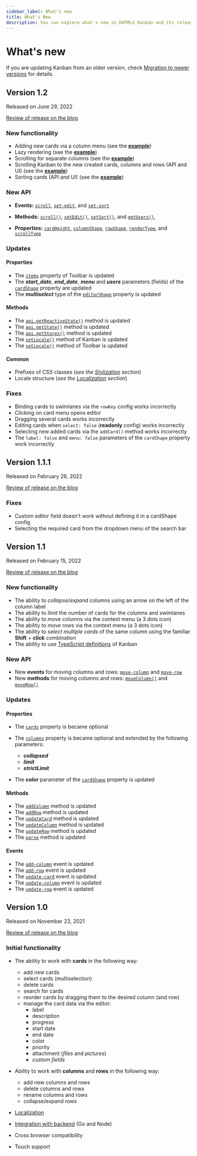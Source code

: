 ```yaml
---
sidebar_label: What's new
title: What's New
description: You can explore what's new in DHTMLX Kanban and its release history in the documentation of the DHTMLX JavaScript UI library. Browse developer guides and API reference, try out code examples and live demos, and download a free 30-day evaluation version of DHTMLX Kanban.
---
```


# What's new

If you are updating Kanban from an older version, check [Migration to newer versions](news/migration.md) for details.

## Version 1.2

Released on June 29, 2022

[Review of release on the blog](https://dhtmlx.com/blog/dhtmlx-kanban-1-2/)

### New functionality 

- Adding new cards via a column menu (see the [**example**](https://snippet.dhtmlx.com/8eo65gr5?text=#kanban))
- Lazy rendering (see the [**example**](https://snippet.dhtmlx.com/xez9ghqq?text=#kanban))
- Scrolling for separate columns (see the [**example**](https://snippet.dhtmlx.com/xez9ghqq?text=#kanban))
- Scrolling Kanban to the new created cards, columns and rows (API and UI) (see the [**example**](https://snippet.dhtmlx.com/5hcx01h4?text=#kanban))
- Sorting cards (API and UI) (see the [**example**](https://snippet.dhtmlx.com/74nyuv14?text=#kanban))

### New API

- **Events:**
	[`scroll`](../../api/events/js_kanban_scroll_event),
	[`set-edit`](../../api/events/js_kanban_setedit_event), and
	[`set-sort`](../../api/events/js_kanban_setsort_event)

- **Methods:**
	[`scroll()`](../../api/methods/js_kanban_scroll_method),
	[`setEdit()`](../../api/methods/js_kanban_setedit_method),
	[`setSort()`](../../api/methods/js_kanban_setsort_method), and 
	[`getUsers()`](../../api/provider/js_kanban_getusers_method),

- **Properties:**
	[`cardHeight`](../../api/config/js_kanban_cardheight_config),
	[`columnShape`](../../api/config/js_kanban_columnshape_config),
	[`rowShape`](../../api/config/js_kanban_rowshape_config), 
	[`renderType`](../../api/config/js_kanban_rendertype_config), and
	[`scrollType`](../../api/config/js_kanban_scrolltype_config)

### Updates

#### Properties

- The [`items`](../../api/config/toolbar_items_config) property of Toolbar is updated
- The ***start_date***, ***end_date***, ***menu*** and ***users*** parameters (fields) of the [`cardShape`](../../api/config/js_kanban_cardshape_config) property are updated
- The ***multiselect*** type of the [`editorShape`](../../api/config/js_kanban_editorshape_config) property is updated

#### Methods

- The [`api.getReactiveState()`](../../api/internal/js_kanban_getreactivestate_method) method is updated
- The [`api.getState()`](../../api/internal/js_kanban_getstate_method) method is updated
- The [`api.getStores()`](../../api/internal/js_kanban_getstores_method) method is updated
- The [`setLocale()`](../../api/methods/js_kanban_setlocale_method) method of Kanban is updated
- The [`setLocale()`](../../api/methods/toolbar_setlocale_method) method of Toolbar is updated

#### Common

- Prefixes of CSS classes (*see the [Stylization](../../guides/stylization.md) section*)
- Locale structure (*see the [Localization](../../guides/localization.md) section*)

### Fixes

- Binding cards to swimlanes via the `rowKey` config works incorrectly
- Clicking on card menu opens editor
- Dragging several cards works incorrectly
- Editing cards when `select: false` (**readonly** config) works incorrectly
- Selecting new added cards via the `addCard()` method works incorrectly
- The `label: false` and `menu: false` parameters of the `cardShape` property work incorrectly

## Version 1.1.1

Released on February 28, 2022

[Review of release on the blog](https://dhtmlx.com/blog/maintenance-release-kanban-1-1-1/)

### Fixes

- Custom editor field doesn't work without defining it in a cardShape config
- Selecting the required card from the dropdown menu of the search bar

## Version 1.1

Released on February 15, 2022

[Review of release on the blog](https://dhtmlx.com/blog/dhtmlx-kanban-1-1-wip-validation-new-operations-columns-rows-typescript-support/)

### New functionality

- The ability to *collapse/expand* columns using an arrow on the left of the column label
- The ability to *limit* the number of cards for the columns and swimlanes
- The ability to *move* columns via the context menu (a 3 dots icon)
- The ability to *move* rows via the context menu (a 3 dots icon)
- The ability to *select multiple cards* of the same column using the familiar **Shift** + **click** combination
- The ability to use [TypeScript definitions](../../guides/typescript_support) of Kanban

### New API

- New **events** for moving columns and rows: 
	[`move-column`](../../api/events/js_kanban_movecolumn_event)
	and
	[`move-row`](../../api/events/js_kanban_moverow_event)
- New **methods** for moving columns and rows: 
	[`moveColumn()`](../../api/methods/js_kanban_movecolumn_method) 
	and
	[`moveRow()`](../../api/methods/js_kanban_moverow_method)

### Updates

#### Properties

- The [`cards`](../../api/config/js_kanban_cards_config) property is became optional

- The [`columns`](../../api/config/js_kanban_columns_config) property is became optional and extended by the following parameters:
	- ***collapsed***
	- ***limit***
	- ***strictLimit***

- The ***color*** parameter of the [`cardShape`](../../api/config/js_kanban_cardshape_config) property is updated

#### Methods

- The [`addColumn`](../../api/methods/js_kanban_addcolumn_method) method is updated
- The [`addRow`](../../api/methods/js_kanban_addrow_method) method is updated
- The [`updateCard`](../../api/methods/js_kanban_updatecard_method) method is updated
- The [`updateColumn`](../../api/methods/js_kanban_updatecolumn_method) method is updated
- The [`updateRow`](../../api/methods/js_kanban_updaterow_method) method is updated
- The [`parse`](../../api/methods/js_kanban_parse_method) method is updated

#### Events

- The [`add-column`](../../api/events/js_kanban_addcolumn_event) event is updated
- The [`add-row`](../../api/events/js_kanban_addrow_event) event is updated
- The [`update-card`](../../api/events/js_kanban_updatecard_event) event is updated
- The [`update-column`](../../api/events/js_kanban_updatecolumn_event) event is updated
- The [`update-row`](../../api/events/js_kanban_updaterow_event) event is updated

## Version 1.0

Released on November 23, 2021

[Review of release on the blog](https://dhtmlx.com/blog/releasing-dhtmlx-kanban-board-v-1-0/)

### Initial functionality

- The ability to work with **cards** in the following way:
	- add new cards
	- select cards (multiselection)
	- delete cards
	- search for cards
	- reorder cards by dragging them to the desired column (and row)
	- manage the card data via the editor:
		- label
		- description
		- progress
		- start date
		- end date
		- color
		- priority
		- attachment (*files* and *pictures*)
		- *custom fields*

- Ability to work with **columns** and **rows** in the following way:
	- add new columns and rows
	- delete columns and rows
	- rename columns and rows
	- collapse/expand rows

- [Localization](../../guides/localization)
- [Integration with backend](../../guides/working_with_server) (Go and Node)
- Cross browser compatibility
- Touch support
